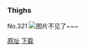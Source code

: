 ### Thighs
No.321
![图片不见了~~~](https://imgs.xkcd.com/comics/thighs.png)

[原址](https://xkcd.com//321) [下载](https://imgs.xkcd.com/comics/thighs.png)

